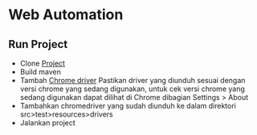 # Web Automation

## Run Project

- Clone [Project](https://github.com/LitaAmelia/Web-Testing)
- Build maven
- Tambah [Chrome driver](https://chromedriver.chromium.org/downloads)
Pastikan driver yang diunduh sesuai dengan versi chrome yang sedang digunakan, untuk cek versi chrome yang sedang digunakan dapat dilihat di Chrome dibagian Settings > About
- Tambahkan chromedriver yang sudah diunduh ke dalam direktori src>test>resources>drivers
- Jalankan project
